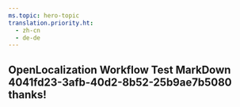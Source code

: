 ```yaml
---
ms.topic: hero-topic
translation.priority.ht: 
  - zh-cn
  - de-de
---
```

## OpenLocalization Workflow Test MarkDown 4041fd23-3afb-40d2-8b52-25b9ae7b5080 thanks!

